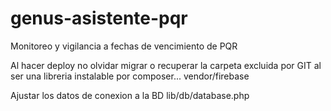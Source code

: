 # genus-asistente-pqr
Monitoreo y vigilancia a fechas de vencimiento de PQR 

Al hacer deploy no olvidar migrar o recuperar la carpeta excluida por GIT al ser una libreria instalable por composer...
vendor/firebase

Ajustar los datos de conexion a la BD
lib/db/database.php
